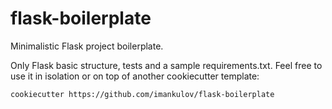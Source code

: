 # flask-boilerplate

Minimalistic Flask project boilerplate. 

Only Flask basic structure, tests and a sample requirements.txt. Feel free to use it in isolation or on top of another cookiecutter template:

```shell
cookiecutter https://github.com/imankulov/flask-boilerplate
```
